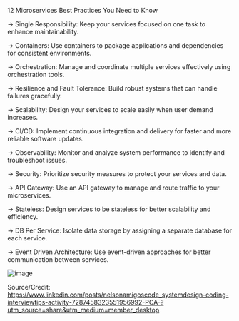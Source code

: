 12 Microservices Best Practices You Need to Know

→ Single Responsibility: Keep your services focused on one task to enhance maintainability.

→ Containers: Use containers to package applications and dependencies for consistent environments.

→ Orchestration: Manage and coordinate multiple services effectively using orchestration tools.

→ Resilience and Fault Tolerance: Build robust systems that can handle failures gracefully.

→ Scalability: Design your services to scale easily when user demand increases.

→ CI/CD: Implement continuous integration and delivery for faster and more reliable software updates.

→ Observability: Monitor and analyze system performance to identify and troubleshoot issues.

→ Security: Prioritize security measures to protect your services and data.

→ API Gateway: Use an API gateway to manage and route traffic to your microservices.

→ Stateless: Design services to be stateless for better scalability and efficiency.

→ DB Per Service: Isolate data storage by assigning a separate database for each service.

→ Event Driven Architecture: Use event-driven approaches for better communication between services.

![image](https://github.com/user-attachments/assets/05d05e0f-2083-4b3a-aa55-019c418b2544)

Source/Credit: https://www.linkedin.com/posts/nelsonamigoscode_systemdesign-coding-interviewtips-activity-7287458323551956992-PCA-?utm_source=share&utm_medium=member_desktop
